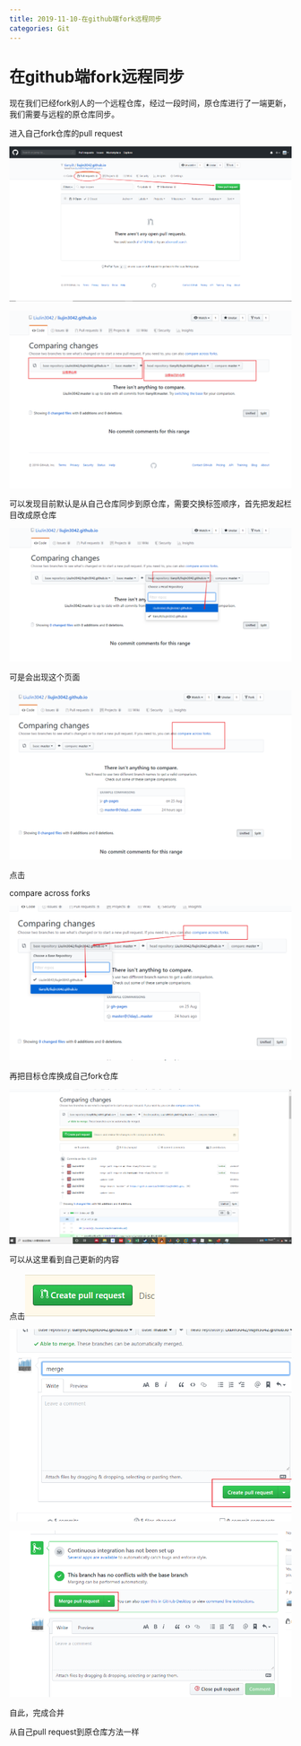 ```yaml
---
title: 2019-11-10-在github端fork远程同步
categories: Git
---
```

# 在github端fork远程同步

现在我们已经fork别人的一个远程仓库，经过一段时间，原仓库进行了一端更新，我们需要与远程的原仓库同步。

进入自己fork仓库的pull request

![1573359731289](%E5%9C%A8github%E7%AB%AFfork%E8%BF%9C%E7%A8%8B%E5%90%8C%E6%AD%A5/1573359731289.png)

![1573359783354](%E5%9C%A8github%E7%AB%AFfork%E8%BF%9C%E7%A8%8B%E5%90%8C%E6%AD%A5/1573359783354.png)

可以发现目前默认是从自己仓库同步到原仓库，需要交换标签顺序，首先把发起栏目改成原仓库

![1573359832906](%E5%9C%A8github%E7%AB%AFfork%E8%BF%9C%E7%A8%8B%E5%90%8C%E6%AD%A5/1573359832906.png)





可是会出现这个页面

![1573359891243](%E5%9C%A8github%E7%AB%AFfork%E8%BF%9C%E7%A8%8B%E5%90%8C%E6%AD%A5/1573359891243.png)

点击

 compare across forks

![1573359938161](%E5%9C%A8github%E7%AB%AFfork%E8%BF%9C%E7%A8%8B%E5%90%8C%E6%AD%A5/1573359938161.png)

再把目标仓库换成自己fork仓库

![1573359959587](%E5%9C%A8github%E7%AB%AFfork%E8%BF%9C%E7%A8%8B%E5%90%8C%E6%AD%A5/1573359959587.png)

可以从这里看到自己更新的内容

点击![1573359982645](%E5%9C%A8github%E7%AB%AFfork%E8%BF%9C%E7%A8%8B%E5%90%8C%E6%AD%A5/1573359982645.png)

![1573360028978](%E5%9C%A8github%E7%AB%AFfork%E8%BF%9C%E7%A8%8B%E5%90%8C%E6%AD%A5/1573360028978.png)



![1573360054850](%E5%9C%A8github%E7%AB%AFfork%E8%BF%9C%E7%A8%8B%E5%90%8C%E6%AD%A5/1573360054850.png)

自此，完成合并



从自己pull request到原仓库方法一样